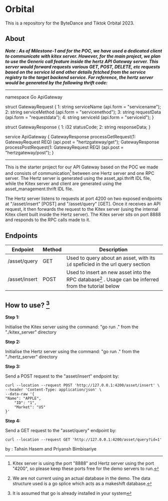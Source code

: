 # Orbital

This is a repository for the ByteDance and Tiktok Orbital 2023.

## About

***Note : As of Milestone-1 and for the POC, we have used a dedicated client to communicate with kitex server. However, for the main project, we plan to use the Generic call feature inside the hertz API Gateway server. This server would forward requests various GET, POST, DELETE, etc requests based on the service Id and other details fetched from the service registry to the target backend service. For reference, the hertz server would be generated by the following thrift code:***

---
namespace Go ApiGateway

struct GatewayRequest {
    1: string serviceName (api.form = "servicename");
    2: string serviceMethod (api.form = "servicenethod");
    3: string requestData (api.form = "requestdata");
    4: string serviceId (api.form = "serviceid");
}

struct GatewayResponse {
    1: i32 statusCode;
    2: string responseData;
}

service ApiGateway {
    GatewayResponse processGetRequest(1: GatewayRequest REQ) (api.post = "hertzgateway/get");
    GatewayResponse processPostRequest(1: GatewayRequest REQ) (api.post = "hertzgateway/post");
}

---
This is the starter project for our API Gateway based on the POC we made and consists of communication[^1] between one Hertz server and one RPC server. The Hertz server is generated using the asset_api.thrift IDL file, while the Kitex server and client are generated using the asset_management.thrift IDL file.

The Hertz server listens to requests at port 4200 on two exposed endpoints at "/asset/insert" [POST] and "/asset/query" [GET]. Once it receives an API request, it then forwards the request to the Kitex server (using the internal Kitex client built inside the Hertz server). The Kitex server sits on port 8888 and responds to the RPC calls made to it.

## Endpoints

| Endpoint      | Method | Description                                                                                           |
| ------------- | ------ | ----------------------------------------------------------------------------------------------------- |
| /asset/query  | GET    | Used to query about an asset, with its `id` speficied in the url query section                        |
| /asset/insert | POST   | Used to insert an new asset into the RPC database[^2] . Usage can be inferred from the tutorial below |

## How to use? [^3]

**Step 1:**

Initialise the Kitex server using the command: "go run ." from the "./kitex_server" directory

**Step 2:**

Initialise the Hertz server using the command: "go run ." from the "./hertz_server" directory

**Step 3:**

Send a POST request to the "asset/insert" endpoint by:

```
curl --location --request POST 'http://127.0.0.1:4200/asset/insert' \
--header 'Content-Type: application/json' \
--data-raw '{
"Name": "APPLE",
	"ID": "1",
	"Market": "US"
}'
```

**Step 4:**

Send a GET request to the "asset/query" endpoint by:

```
curl --location --request GET 'http://127.0.0.1:4200/asset/query?id=1'
```

[^1]: Kitex server is using the port "8888" and Hertz server using the port "4200", so please keep these ports free for the demo servers to run.
[^2]: We are not current using an actual database in the demo. The data structure used is a go splice which acts as a makeshift database.
[^3]: It is assumed that go is already installed in your system

by : Tahsin Hasem and Priyansh Bimbisariye
